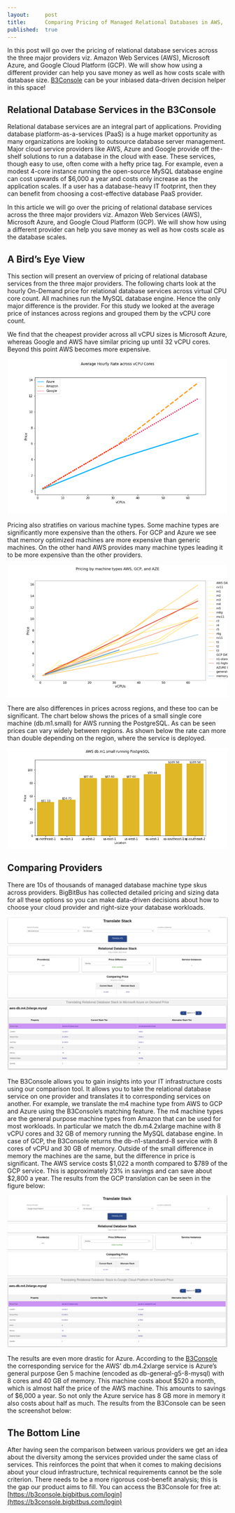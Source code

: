 ```yaml
---
layout:     post
title:      Comparing Pricing of Managed Relational Databases in AWS,  Azure and GCP
published:  true
---
```

In this post will go over the pricing of relational database services across the three major providers viz. Amazon Web Services (AWS), Microsoft Azure, and Google Cloud Platform (GCP). We will show how using a different provider can help you save money as well as how costs scale with database size. [B3Console](https://b3console.bigbitbus.com/login) can be your inbiased data-driven decision helper in this space!


## Relational Database Services in the B3Console

Relational database services are an integral part of applications. Providing database platform-as-a-services (PaaS) is a huge market opportunity as many organizations are looking to outsource database server management. Major cloud service providers like AWS, Azure and Google provide off the-shelf solutions to run a database in the cloud with ease. These services, though easy to use, often come with a hefty price tag. For example, even a modest 4-core instance running the open-source MySQL database engine can cost upwards of $6,000 a year and costs only increase as the application scales. If a user has a database-heavy IT footprint, then they can benefit from choosing  a cost-effective database PaaS provider.

In this article we will go over the pricing of relational database services across the three major providers viz. Amazon Web Services (AWS), Microsoft Azure, and Google Cloud Platform (GCP). We will show how using a different provider can help you save money as well as how costs scale as the database scales.


## A Bird’s Eye View

This section will present an overview of pricing of relational database services from the three major providers. The following charts look at the hourly On-Demand price for relational database services across virtual CPU core count. All machines run the MySQL database engine. Hence the only major difference is the provider. For this study we looked at the average price of instances across regions and grouped them by the vCPU core count.

We find that the cheapest provider across all vCPU sizes is Microsoft Azure, whereas Google and AWS have similar pricing up until 32 vCPU cores. Beyond this point AWS becomes more expensive. 

<p align="center">
<img src="/assets/post15/rates.png"/>
</p>


 Pricing also stratifies on various machine types. Some machine types are significantly more expensive than the others. For GCP and Azure we see that memory optimized machines are more expensive than generic machines. On the other hand AWS provides many machine types leading it to be more expensive than the other providers.



<p align="center">
<img src="/assets/post15/machine_types.png"/>
</p>

There are also differences in prices across regions, and these too can be significant. The chart below shows the prices of a small single core machine (db.m1.small) for AWS running the PostgreSQL. As can be seen prices can vary widely between regions. As shown below the rate can more than double depending on the region, where the service is deployed. 

<p align="center">
<img src="/assets/post15/regions.png"/>
</p>



## Comparing Providers

There are 10s of thousands of managed database machine type skus across providers. BigBitBus has collected detailed pricing and sizing data for all these options so you can make data-driven decisions about how to choose your cloud provider and right-size your database workloads.

<p align="center">
<img src="/assets/post15/screenshot_aze.png"/>
</p>

The B3Console allows you to gain insights into your IT infrastructure costs using our comparison tool. It allows you to take the relational database service on one provider and translates it to corresponding services on another. For example, we translate the m4 machine type from AWS to GCP and Azure using the B3Console’s matching feature. The m4 machine types are the general purpose machine types from Amazon that can be used for most workloads. In particular we match the db.m4.2xlarge machine with 8 vCPU cores and 32 GB of memory running the MySQL database engine. In case of GCP, the B3Console returns the db-n1-standard-8 service with 8 cores of vCPU and 30 GB of memory. Outside of the small difference in memory the machines are the same, but the difference in price is significant. The AWS service costs $1,022 a month compared to $789 of the GCP service. This is approximately 23% in savings and can save about $2,800 a year. The results from the GCP translation can be seen in the figure below:



<p align="center">
<img src="/assets/post15/screenshot.png"/>
</p>


The results are even more drastic for Azure. According to the [B3Console](https://b3console.bigbitbus.com/login) the corresponding service for the AWS’ db.m4.2xlarge service is Azure’s general purpose Gen 5 machine (encoded as db-general-g5-8-mysql) with 8 cores and 40 GB of memory. This machine costs about $520 a month, which is almost half the price of the AWS machine. This amounts to savings of $6,000 a year. So not only the Azure service has 8 GB more in memory it also costs about half as much. The results from the B3Console can be seen the screenshot below:


## The Bottom Line

After having seen  the comparison between various providers we get an idea about the diversity among the services provided under the same class of services. This reinforces the point that when it comes to making decisions about your cloud infrastructure, technical requirements cannot be the sole criterion. There needs to be a more rigorous cost-benefit analysis; this is the gap our product aims to fill. You can access the B3Console for free at: [https://b3console.bigbitbus.com/login](https://b3console.bigbitbus.com/login)